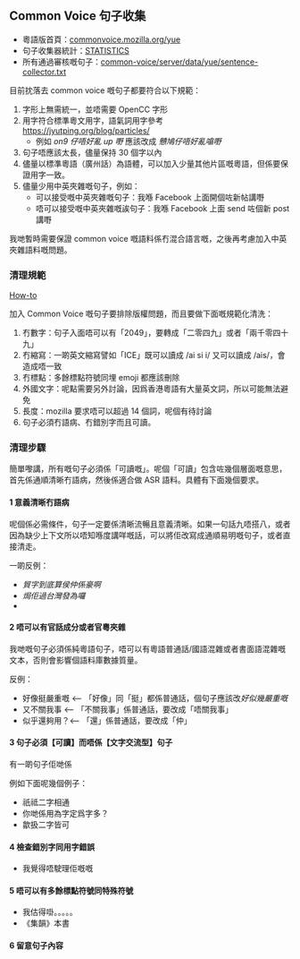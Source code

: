 ## Common Voice 句子收集

- 粵語版首頁：[commonvoice.mozilla.org/yue](https://commonvoice.mozilla.org/yue)
- 句子收集器統計：[STATISTICS](https://commonvoice.mozilla.org/sentence-collector/#/yue/stats)
- 所有通過審核嘅句子：[common-voice/server/data/yue/sentence-collector.txt](https://github.com/common-voice/common-voice/blob/main/server/data/yue/sentence-collector.txt)

目前抌落去 common voice 嘅句子都要符合以下規範：

1. 字形上無需統一，並唔需要 OpenCC 字形
2. 用字符合標準粵文用字，語氣詞用字參考 https://jyutping.org/blog/particles/
   - 例如 _on9 仔唔好亂 up 嘢_ 應該改成 _戇鳩仔唔好亂噏嘢_
3. 句子唔應該太長，儘量保持 30 個字以內
4. 儘量以標準粵語（廣州話）為語體，可以加入少量其他片區嘅粵語，但係要保證用字一致。
5. 儘量少用中英夾雜嘅句子，例如：
   - 可以接受嘅中英夾雜嘅句子：我喺 Facebook 上面開個咗新帖講嘢
   - 唔可以接受嘅中英夾雜嘅誒句子：我喺 Facebook 上面 send 咗個新 post 講嘢

我哋暫時需要保證 common voice 嘅語料係冇混合語言嘅，之後再考慮加入中英夾雜語料嘅問題。

### 清理規範

[How-to](https://commonvoice.mozilla.org/sentence-collector/#/how-to)

加入 Common Voice 嘅句子要排除版權問題，而且要做下面嘅規範化清洗：

1. 冇數字：句子入面唔可以有「2049」，要轉成「二零四九」或者「兩千零四十九」
2. 冇縮寫：一啲英文縮寫譬如「ICE」既可以讀成 /ai si i/ 又可以讀成 /ais/，會造成唔一致
3. 冇標點：多餘標點符號同埋 emoji 都應該刪除
4. 外國文字：呢點需要另外討論，因爲香港粵語有大量英文詞，所以可能無法避免
5. 長度：mozilla 要求唔可以超過 14 個詞，呢個有待討論
6. 句子必須冇語病、冇錯別字而且可讀。

### 清理步驟

簡單嚟講，所有嘅句子必須係「可讀嘅」。呢個「可讀」包含咗幾個層面嘅意思，首先係通順清晰冇語病，然後係適合做 ASR 語料。具體有下面幾個要求。

#### 1 意義清晰冇語病

呢個係必需條件，句子一定要係清晰流暢且意義清晰。如果一句話九唔搭八，或者因為缺少上下文所以唔知喺度講咩嘅話，可以將佢改寫成通順易明嘅句子，或者直接清走。

一啲反例：

- _貿字到底算侯仲係豪啊_
- _焗佢過台灣發為囉_
-

#### 2 唔可以有官話成分或者官粵夾雜

我哋嘅句子必須係純粵語句子，唔可以有粵語普通話/國語混雜或者書面語混雜嘅文本，否則會影響個語料庫數據質量。

反例：

- 好像挺嚴重嘅 <—— 「好像」同「挺」都係普通話，個句子應該改*好似幾嚴重嘅*
- 又不關我事 <—— 「不關我事」係普通話，要改成「唔關我事」
- 似乎還夠用？<—— 「還」係普通話，要改成「仲」

#### 3 句子必須【可讀】而唔係【文字交流型】句子

有一啲句子佢哋係

例如下面呢幾個例子：

- 祇祗二字相通
- 你哋係用為字定爲字多？
- 歙扱二字皆可

#### 4 檢查錯別字同用字錯誤

- 我覺得唔駛理佢嘅嘅

#### 5 唔可以有多餘標點符號同特殊符號

- 我估得啩。。。。。
- 《集韻》本書

#### 6 留意句子內容
